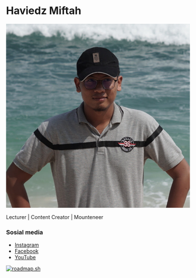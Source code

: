 # Haviedz Miftah
![haviedz](img/hafid.jpg)

Lecturer | Content Creator | Mounteneer 
### Sosial media
- [Instagram](https://www.instagram.com/haviedzmiftah/) 
- [Facebook](https://www.youtube.com/@haviedzmiftah)
- [YouTube](https://www.youtube.com/@haviedzmiftah)


[![roadmap.sh](https://api.roadmap.sh/v1-badge/wide/6549af0d4352f418f829ef21?variant=dark)](https://roadmap.sh)
